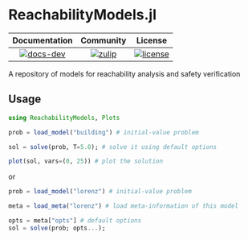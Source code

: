 # ReachabilityModels.jl

| **Documentation** | **Community** | **License** |
|:-----------------:|:-------------:|:-----------:|
| [![docs-dev][dev-img]][dev-url] | [![zulip][chat-img]][chat-url] | [![license][lic-img]][lic-url] |

[dev-img]: https://img.shields.io/badge/docs-latest-blue.svg
[dev-url]: https://juliareach.github.io/ReachabilityModels.jl/dev/
[chat-img]: https://img.shields.io/badge/zulip-join_chat-brightgreen.svg
[chat-url]: https://julialang.zulipchat.com/#narrow/stream/278609-juliareach
[lic-img]: https://img.shields.io/github/license/mashape/apistatus.svg
[lic-url]: https://github.com/JuliaReach/ReachabilityModels.jl/blob/master/LICENSE

A repository of models for reachability analysis and safety verification

## Usage

```julia
using ReachabilityModels, Plots

prob = load_model("building") # initial-value problem

sol = solve(prob, T=5.0); # solve it using default options

plot(sol, vars=(0, 25)) # plot the solution
```

or

```julia
prob = load_model("lorenz") # initial-value problem

meta = load_meta("lorenz") # load meta-information of this model

opts = meta["opts"] # default options
sol = solve(prob; opts...);
```

